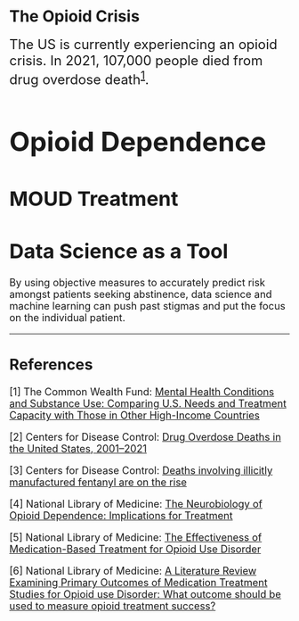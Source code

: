 
# The Opioid Crisis
<font size='5'>The US is currently experiencing an opioid crisis.  In 2021, 107,000 people died from drug overdose death<sup>[1](#1)</sup>.

# Opioid Dependence
<font size='4'>  

# MOUD Treatment

# Data Science as a Tool 
<font size='4'>By using objective measures to accurately predict risk amongst patients seeking abstinence, data science and machine learning can push past stigmas and put the focus on the individual patient.  

___
## References
<a id="1">[1]</a>
The Common Wealth Fund: [Mental Health Conditions and Substance Use: Comparing U.S. Needs and Treatment Capacity with Those in Other High-Income Countries](https://www.commonwealthfund.org/sites/default/files/2020-05/Tikkanen_mental_hlt_intl_comparison_db.pdf)<br> 

<a id="2">[2]</a>
Centers for Disease Control: [Drug Overdose Deaths in the United States, 2001–2021](https://www.cdc.gov/nchs/products/databriefs/db457.htm)

<a id="3">[3]</a>
Centers for Disease Control: [Deaths involving illicitly manufactured fentanyl are on the rise](https://www.cdc.gov/opioids/basics/fentanyl.html#:~:text=Rates%20of%20overdose%20deaths%20involving,times%20the%20rate%20in%202013.)

<a id="4">[4]</a>
National Library of Medicine: [The Neurobiology of Opioid Dependence: Implications for Treatment](https://www.ncbi.nlm.nih.gov/pmc/articles/PMC2851054/)

<a id="5">[5]</a>
National Library of Medicine: [The Effectiveness of Medication-Based Treatment for Opioid Use Disorder](https://www.ncbi.nlm.nih.gov/books/NBK541393/)

<a id="6">[6]</a>
National Library of Medicine: [A Literature Review Examining Primary Outcomes of Medication Treatment Studies for Opioid use Disorder: What outcome should be used to measure opioid treatment success?](https://www.ncbi.nlm.nih.gov/pmc/articles/PMC7377168/)